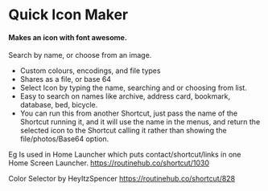 # Quick Icon Maker
#### Makes an icon with font awesome.

Search by name, or choose from an image.

- Custom colours, encodings, and file types
- Shares as a file, or base 64
- Select Icon by typing the name, searching and or choosing from list.
- Easy to search on names like archive, address card, bookmark, database, bed, bicycle.
- You can run this from another Shortcut, just pass the name of the Shortcut running it, and it will use the name in the menus, and return the selected icon to the Shortcut calling it rather than showing the file/photos/Base64 option.

Eg Is used in Home Launcher which puts contact/shortcut/links in one Home Screen Launcher. https://routinehub.co/shortcut/1030

Color Selector by HeyItzSpencer https://routinehub.co/shortcut/828